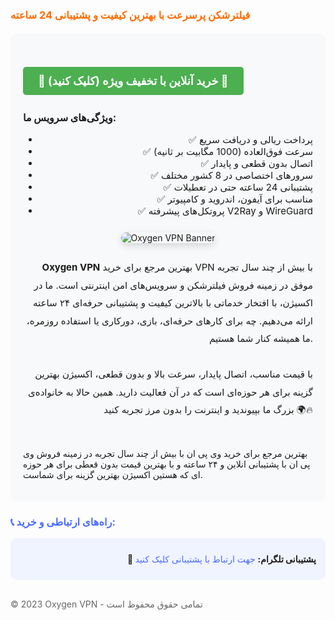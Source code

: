 <h3 style="color: #ff6b00; margin-top: 20px;">
<b>فیلترشکن پرسرعت با بهترین کیفیت و پشتیبانی 24 ساعته</b>
</h3>

<div style="background: #f8f9fa; padding: 20px; border-radius: 10px; margin: 20px 0;">
<h3>
<a 
  href="https://oxyg.site/" 
  target="_blank" 
  style="
    background: #4CAF50;
    color: white;
    padding: 12px 24px;
    text-align: center;
    text-decoration: none;
    display: inline-block;
    font-size: 18px;
    margin: 10px 0;
    border-radius: 5px;
    font-weight: bold;
  "
>
 🚀 خرید آنلاین با تخفیف ویژه (کلیک کنید) 🚀
</a>
</h3>


<p style="font-size: 16px; margin-top: 15px;">
  <b>ویژگی‌های سرویس ما:</b>
</p>

<ul style="text-align: right; font-size: 15px;">
  <li>✅ پرداخت ریالی و دریافت سریع</li>
  <li>✅ سرعت فوق‌العاده (1000 مگابیت بر ثانیه)</li>
  <li>✅ اتصال بدون قطعی و پایدار</li>
  <li>✅ سرورهای اختصاصی در 8 کشور مختلف</li>
  <li>✅ پشتیبانی 24 ساعته حتی در تعطیلات</li>
  <li>✅ مناسب برای آیفون، اندروید و کامپیوتر</li>
  <li>✅ پروتکل‌های پیشرفته V2Ray و WireGuard</li>
</ul>

<div style="text-align: center; margin: 25px 0;">
  <img 
    src="https://oxigenvpn.site/wp-content/uploads/2025/03/c078ddc0-fa71-47c7-a79e-a88ee11dbaa7.jpg" 
    alt="Oxygen VPN Banner" 
    style="max-width: 100%; border-radius: 12px; box-shadow: 0 4px 12px rgba(0, 0, 0, 0.15);"
  />
</div>

<p style="font-size: 15px; text-align: right; line-height: 1.9;">
  <b>Oxygen VPN</b> بهترین مرجع برای خرید VPN با بیش از چند سال تجربه موفق در زمینه فروش فیلترشکن و سرویس‌های امن اینترنتی است. ما در اکسیژن، با افتخار خدماتی با بالاترین کیفیت و پشتیبانی حرفه‌ای ۲۴ ساعته ارائه می‌دهیم. چه برای کارهای حرفه‌ای، بازی، دورکاری یا استفاده روزمره، ما همیشه کنار شما هستیم. <br><br>
  با قیمت مناسب، اتصال پایدار، سرعت بالا و بدون قطعی، اکسیژن بهترین گزینه برای هر حوزه‌ای است که در آن فعالیت دارید. همین حالا به خانواده‌ی بزرگ ما بپیوندید و اینترنت را بدون مرز تجربه کنید 🌍🔥
</p>
</br>
<p>
بهترین مرجع برای خرید وی پی ان با بیش از چند سال تجربه در زمینه فروش وی پی ان با پشتیبانی انلاین و ۲۴ ساعته و با بهترین قیمت بدون قعطی برای هر حوزه ای که هستین اکسیژن بهترین گزینه برای شماست. 
</p>
</div>

<h3 style="color: #4a6bff;">📞 راه‌های ارتباطی و خرید:</h3>

<div style="background: #f0f4ff; padding: 15px; border-radius: 10px; margin: 15px 0; text-align: right;">
<p style="margin: 10px 0;">
  <b>💬 پشتیبانی تلگرام:</b>
  <a href="https://t.me/oxigen_sup" target="_blank" style="color: #4a6bff; text-decoration: none;">
    جهت ارتباط با پشتیبانی کلیک کنید 
  </a>
</p>
</div>

<div style="margin-top: 30px; font-size: 14px; color: #666;">
<p>
  © 2023 Oxygen VPN - تمامی حقوق محفوظ است
</p>
</div>

